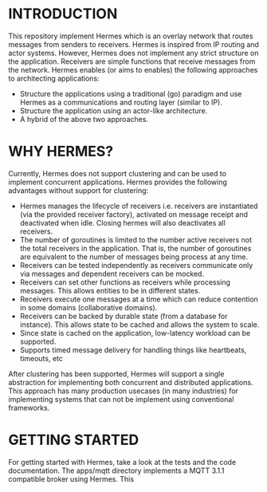 # INTRODUCTION
This repository implement Hermes which is an overlay network that routes messages from senders to receivers. Hermes is inspired from IP routing and actor systems. However, Hermes does not implement any strict structure on the application. Receivers are simple functions that receive messages from the network. Hermes enables (or aims to enables) the following approaches to architecting applications:
* Structure the applications using a traditional (go) paradigm and use Hermes as a communications and routing layer (similar to IP).
* Structure the application using an actor-like architecture.
* A hybrid of the above two approaches.

# WHY HERMES?
Currently, Hermes does not support clustering and can be used to implement concurrent applications. Hermes provides the following advantages without support for clustering:
* Hermes manages the lifecycle of receivers i.e. receivers are instantiated (via the provided receiver factory), activated on message receipt and deactivated when idle. Closing hermes will also deactivates all receivers.
* The number of goroutines is limited to the number active receivers not the total receivers in the application. That is, the number of goroutines are equivalent to the number of messages being process at any time.
* Receivers can be tested independently as receivers communicate only via messages and dependent receivers can be mocked.
* Receivers can set other functions as receivers while processing messages. This allows entities to be in different states.
* Receivers execute one messages at a time which can reduce contention in some domains (collaborative domains).
* Receivers can be backed by durable state (from a database for instance). This allows state to be cached and allows the system to scale.
* Since state is cached on the application, low-latency workload can be supported.
* Supports timed message delivery for handling things like heartbeats, timeouts, etc

After clustering has been supported, Hermes will support a single abstraction for implementing both concurrent and distributed applications. This approach has many production usecases (in many industries) for implementing systems that can not be implement using conventional frameworks.

# GETTING STARTED
For getting started with Hermes, take a look at the tests and the code documentation. The apps/mqtt directory implements a MQTT 3.1.1 compatible broker using Hermes. This
